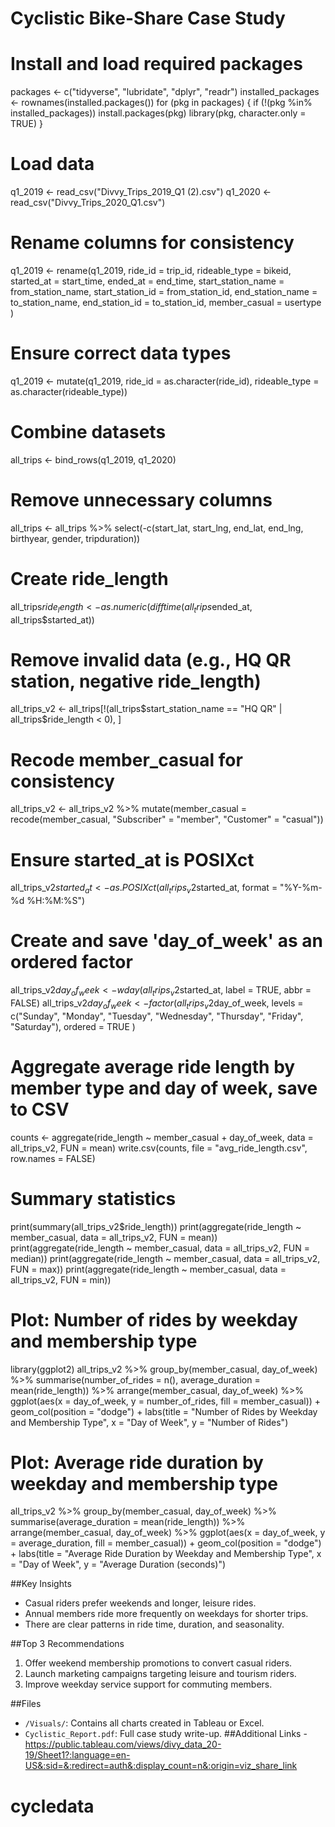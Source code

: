 # Cyclistic Bike-Share Case Study
# Install and load required packages
packages <- c("tidyverse", "lubridate", "dplyr", "readr")
installed_packages <- rownames(installed.packages())
for (pkg in packages) {
  if (!(pkg %in% installed_packages)) install.packages(pkg)
  library(pkg, character.only = TRUE)
}

# Load data
q1_2019 <- read_csv("Divvy_Trips_2019_Q1 (2).csv")
q1_2020 <- read_csv("Divvy_Trips_2020_Q1.csv")

# Rename columns for consistency
q1_2019 <- rename(q1_2019,
  ride_id = trip_id,
  rideable_type = bikeid,
  started_at = start_time,
  ended_at = end_time,
  start_station_name = from_station_name,
  start_station_id = from_station_id,
  end_station_name = to_station_name,
  end_station_id = to_station_id,
  member_casual = usertype
)

# Ensure correct data types
q1_2019 <- mutate(q1_2019, ride_id = as.character(ride_id), rideable_type = as.character(rideable_type))

# Combine datasets
all_trips <- bind_rows(q1_2019, q1_2020)

# Remove unnecessary columns
all_trips <- all_trips %>%
  select(-c(start_lat, start_lng, end_lat, end_lng, birthyear, gender, tripduration))

# Create ride_length
all_trips$ride_length <- as.numeric(difftime(all_trips$ended_at, all_trips$started_at))

# Remove invalid data (e.g., HQ QR station, negative ride_length)
all_trips_v2 <- all_trips[!(all_trips$start_station_name == "HQ QR" | all_trips$ride_length < 0), ]

# Recode member_casual for consistency
all_trips_v2 <- all_trips_v2 %>%
  mutate(member_casual = recode(member_casual, "Subscriber" = "member", "Customer" = "casual"))

# Ensure started_at is POSIXct
all_trips_v2$started_at <- as.POSIXct(all_trips_v2$started_at, format = "%Y-%m-%d %H:%M:%S")

# Create and save 'day_of_week' as an ordered factor
all_trips_v2$day_of_week <- wday(all_trips_v2$started_at, label = TRUE, abbr = FALSE)
all_trips_v2$day_of_week <- factor(
  all_trips_v2$day_of_week,
  levels = c("Sunday", "Monday", "Tuesday", "Wednesday", "Thursday", "Friday", "Saturday"),
  ordered = TRUE
)

# Aggregate average ride length by member type and day of week, save to CSV
counts <- aggregate(ride_length ~ member_casual + day_of_week, data = all_trips_v2, FUN = mean)
write.csv(counts, file = "avg_ride_length.csv", row.names = FALSE)

# Summary statistics
print(summary(all_trips_v2$ride_length))
print(aggregate(ride_length ~ member_casual, data = all_trips_v2, FUN = mean))
print(aggregate(ride_length ~ member_casual, data = all_trips_v2, FUN = median))
print(aggregate(ride_length ~ member_casual, data = all_trips_v2, FUN = max))
print(aggregate(ride_length ~ member_casual, data = all_trips_v2, FUN = min))

# Plot: Number of rides by weekday and membership type
library(ggplot2)
all_trips_v2 %>%
  group_by(member_casual, day_of_week) %>%
  summarise(number_of_rides = n(), average_duration = mean(ride_length)) %>%
  arrange(member_casual, day_of_week) %>%
  ggplot(aes(x = day_of_week, y = number_of_rides, fill = member_casual)) +
  geom_col(position = "dodge") +
  labs(title = "Number of Rides by Weekday and Membership Type", x = "Day of Week", y = "Number of Rides")

# Plot: Average ride duration by weekday and membership type
all_trips_v2 %>%
  group_by(member_casual, day_of_week) %>%
  summarise(average_duration = mean(ride_length)) %>%
  arrange(member_casual, day_of_week) %>%
  ggplot(aes(x = day_of_week, y = average_duration, fill = member_casual)) +
  geom_col(position = "dodge") +
  labs(title = "Average Ride Duration by Weekday and Membership Type", x = "Day of Week", y = "Average Duration (seconds)")

##Key Insights
- Casual riders prefer weekends and longer, leisure rides.
- Annual members ride more frequently on weekdays for shorter trips.
- There are clear patterns in ride time, duration, and seasonality.

##Top 3 Recommendations
1. Offer weekend membership promotions to convert casual riders.
2. Launch marketing campaigns targeting leisure and tourism riders.
3. Improve weekday service support for commuting members.

##Files
- `/Visuals/`: Contains all charts created in Tableau or Excel.
- `Cyclistic_Report.pdf`: Full case study write-up.
  ##Additional Links
-https://public.tableau.com/views/divy_data_20-19/Sheet1?:language=en-US&:sid=&:redirect=auth&:display_count=n&:origin=viz_share_link
# cycledata
